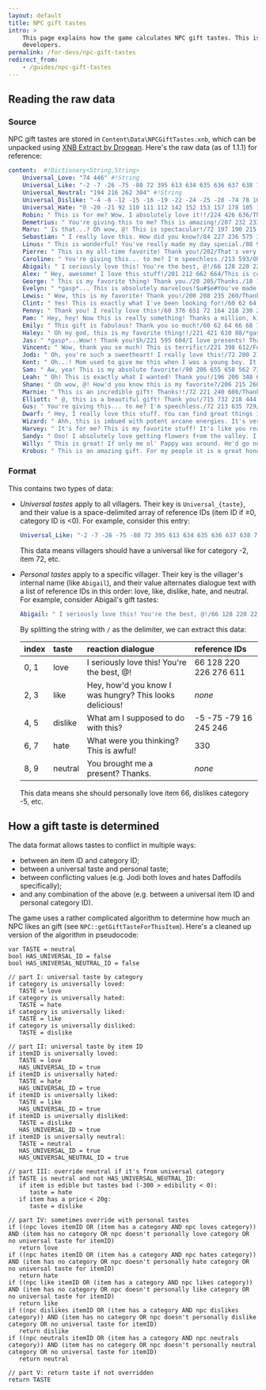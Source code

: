 ```yaml
---
layout: default
title: NPC gift tastes
intro: >
    This page explains how the game calculates NPC gift tastes. This is an advanced guide for mod
    developers.
permalink: /for-devs/npc-gift-tastes
redirect_from:
    - /guides/npc-gift-tastes
---
```


## Reading the raw data

### Source
NPC gift tastes are stored in `Content\Data\NPCGiftTastes.xnb`, which can be unpacked using
[XNB Extract by Drogean](http://community.playstarbound.com/threads/modding-guides-and-general-modding-discussion-redux.109131/).
Here's the raw data (as of 1.1.1) for reference:

```yaml
content:  #!Dictionary<String,String>
    Universal_Love: "74 446" #!String
    Universal_Like: "-2 -7 -26 -75 -80 72 395 613 634 635 636 637 638 724 459" #!String
    Universal_Neutral: "194 216 262 304" #!String
    Universal_Dislike: "-4 -8 -12 -15 -16 -19 -22 -24 -25 -28 -74 78 169 246 247 305 309 310 311 403 419 423 535 536 537 725 726 749" #!String
    Universal_Hate: "0 -20 -21 92 110 111 112 142 152 153 157 178 105 168 170 171 172 374 376 378 380 397 420 684 721 766 767 772 203 308" #!String
    Robin: " This is for me? Wow, I absolutely love it!!/224 426 636/Thanks! This is really nice!/-6 -79 424 709/Um... why?/16 330/What the...? This is terrible!/2/Thank you. This might come in handy.// " #!String
    Demetrius: " You're giving this to me? This is amazing!/207 232 233 400/Thank you! This is a very interesting specimen./-5 -79 422/...What is this?/80 330/This is disgusting./2/That was very thoughtful of you./-4/ " #!String
    Maru: " Is that...? Oh wow, @! This is spectacular!/72 197 190 215 222 243 336 337 400 787/This is a super gift! Thank you!/-260 62 64 66 68 70 334 335 725 726/Oh... That's for me? I'll just put it over here.../-4 330 414 410 404 724/Yuck! You thought I would like this?/340 342 2 430 416/Thanks.// " #!String
    Sebastian: " I really love this. How did you know?/84 227 236 575 305/Thanks, I like this./267 276/...?/-81 30 -80/...I hate this./-5 2 195 201 240 330 -26/...thanks./-4/ " #!String
    Linus: " This is wonderful! You've really made my day special./88 90 234 242 280/This is a great gift. Thank you!/-5 -6 -79 -81/Hmm... This doesn't really do much for me./-2 330/Why would you give this to me? Do you think I like junk just because I live in a tent? That's terrible./2/A gift? How nice./-4/ " #!String
    Pierre: " This is my all-time favorite! Thank you!/202/That's very kind of you. I like this./-5 -6 -7 18 22 402 418 259/This isn't exactly my favorite.../-2 -81 330/Please, never bring this to me again./167 -4 199 270 229 248/A present? Thanks!// " #!String
    Caroline: " You're giving this... to me? I'm speechless./213 593/Oh, goodness! Are you sure?/-7 18 402 418/No, no, no.../-81 330 300 306 307/This is absolute junk. I'm offended./80 296/Oh, that's sweet. Thank you.// " #!String
    Abigail: " I seriously love this! You're the best, @!/66 128 220 226 276 611/Hey, how'd you know I was hungry? This looks delicious!//What am I supposed to do with this?/-5 -75 -79 16 245 246/What were you thinking? This is awful!/330/You brought me a present? Thanks.// " #!String
    Alex: " Hey, awesome! I love this stuff!/201 212 662 664/This is cool! Thanks./-5/Um... Okay. Thanks./16 330/Are you serious? This is garbage./80/Thanks!// " #!String
    George: " This is my favorite thing! Thank you./20 205/Thanks./18 195 199 200 214 219 223 231 233/That's a terrible gift./-80 16/This is probably the worst gift I've ever seen. Thanks a lot./22 80 330/A gift? Hmm...#$e#Do you want something in return?// " #!String
    Evelyn: " *gasp*... This is absolutely marvelous!$u#$e#You've made an old lady very happy./72 220 239 284 591 595/Oh my, it looks wonderful! That's very kind of you./-6 18 402 418/Um, Where will I put this?/16 80/...it smells awful./225 226 227 228 219 396 397 393 372 248 296 -4 330/How nice. Thank you, dear.// " #!String
    Lewis: " Wow, this is my favorite! Thank you!/200 208 235 260/Thanks, this is great!/-80 24 88 90 192 258 264 272 274 278/Well, I guess it's the thought that counts.../-6 16 330/This makes me sick. What a horrendous gift./80/That's very nice of you. Thanks.// " #!String
    Clint: " Yes! This is exactly what I've been looking for!/60 62 64 66 68 70 336 337 605 649 749/This is a fun gift. Thanks!/334 335/*Sigh*.../-80 2 16 80 /This makes me depressed./4/Thanks./-15/ " #!String
    Penny: " Thank you! I really love this!/60 376 651 72 164 218 230 244 254/Thank you! This looks special./-6 20 22/Uh, it's for me? ...Thanks./-4 80 330 456 457 444 440 422 420/Ugh...I'm sorry, but I absolutely hate this./446 346 348 303 304 398 459/Thanks, this looks nice.// " #!String
    Pam: " Hey, hey! Now this is really something! Thanks a million, kid./24 90 199 208 303 346 459/You did good with this one, kid. Thanks!/-6 -75 -79 18 227 228 231 232 233 234 235 236 238 402 418/This just ain't my thing./-5 16 80 330/Now this is just absolutely despicable.$u#$e#(Is this some kind of mean joke?)/149 151/Thanks, kid./-4/ " #!String
    Emily: " This gift is fabulous! Thank you so much!/60 62 64 66 68 70 241 428 440/Thank you! I'm feeling a positive energy from this gift./18 82 84 86 196 200 207 230 235 402 418/Sorry, @. I don't like this./78 2 232 233 225 226/This gift has a strong negative energy. I can't stand it./212 213 227 228/Thanks!// " #!String
    Haley: " Oh my god, this is my favorite thing!!/221 421 610 88/*gasp*...for me? Thank you!/18 60 62 64 70 88 222 223 232 233 234 402 418/Ugh...that's such a stupid gift./-5 -6 -75 -79 -81 80 -27/Gross!/-4 2 16 330 74/Thank you. I love presents.// " #!String
    Jas: " *gasp*...Wow!! Thank you!$h/221 595 604/I love presents! Thank you!/18 60 64 70 88 232 233 234 222 223 340 344 402 418/Is this a gift? Oh...$s/-5 -81 -75 -79 80/Ew. This is icky.$s/395 -26 2 16 330/Thank you!// " #!String
    Vincent: " Wow, thank you so much! This is terrific!/221 398 612/For me? Wow, thanks!/18 60 64 70 88 232 233 234 222 223 340 344 402 418/This isn't very fun...$s/-5 -75 -79 -81 80/Yuck, what is this?$s/395 -26 2 16 330/Thanks!// " #!String
    Jodi: " Oh, you're such a sweetheart! I really love this!/72 200 211 214 220 222 225 231/Thank you! This makes my day really special./-5 -6 -79 18 402 418/Hmm, well I guess I could always put this in the compost.../-81 80 248 330/*Blech*... I hate this.../18 22 396/That's so nice of you! Thanks.// " #!String
    Kent: " Oh...! Mom used to give me this when I was a young boy. It brings back wonderful memories. Thank you./607 649/Hey, now this is a really great gift. Thanks./-5 -79 18 402 418/Ah... It's a... what is this, exactly? Hmm.../80 330 416/This... They gave this to me in Gotoro prison camp. I've been trying to forget about that. *shudder*/-6 2 227 229 456/That's kind of you. The family will like this.// " #!String
    Sam: " Aw, yea! This is my absolute favorite!/90 206 655 658 562 731/Thanks! I really like this./167 210 213 220 223 224 228 232 233 239 -5/Hmm.. this is... interesting./-81 80 152 330 -75/You really don't get it, huh?/306 307 342 -15 2/You got that for me? Thanks!// " #!String
    Leah: " Oh! This is exactly what I wanted! Thank you!/196 200 348 606 651 650 426 430/This is a really nice gift! Thank you!/-5 -6 -79 -81 18 402 169 406 408 418 86/Hmm... I guess everyone has different tastes./-2 2 152 330 221 223 229 232 233 241 209 194/This is a pretty terrible gift, isn't it?/305 211 210 206 216/Thank you.// " #!String
    Shane: " Oh wow, @! How'd you know this is my favorite?/206 215 260 346/This is great! Thanks!/-5 -79 303/I don't really like this./-81 152 330/Why are you giving me your garbage?/80 342/Oh, you got me something? Thanks!// " #!String
    Marnie: " This is an incredible gift! Thanks!!/72 221 240 608/Thank you!/-5 -6 402 418/Oh. I guess I'll take it./16 152/This is worthless. I don't understand you./330/Thank you! This looks nice.// " #!String
    Elliott: " @, this is a beautiful gift! Thank you!/715 732 218 444 637/This is for me? Marvelous!/727 728 -79 60 80 82 84 149 151 346 348 728/Hmm... I'm not a huge fan of this./16 206 330 -79 -81 -6/This item gives me a terrible feeling. I'll have to dispose of it./80 154 300 296/Oh, a present! Thank you!/-4/ " #!String
    Gus: " You're giving this... to me? I'm speechless./72 213 635 729/Oh, goodness! Are you sure?/348 303 -7 18/No, no, no.../16 330/This is absolute junk. I'm offended./80 167 648/Oh, that's sweet. Thank you.// " #!String
    Dwarf: " Hey, I really love this stuff. You can find great things in the mines./60 62 64 66 68 70 749/Ah, this reminds me of home./82 84 86 96 97 98 99 121 122/Hmm... Is this what humans like?/-5 -6 16 -81 2 4 330/I don't care what species you are. This is worthless garbage.//An offering! Thank you./-28/ " #!String
    Wizard: " Ahh, this is imbued with potent arcane energies. It's very useful for my studies. Thank you!/155 422 769 768/Many thanks. This item has some very interesting properties./-12 72 82 84/This?... I suppose I'll cast it into the flames and see what happens./-5 -6 -81 2 16 330 766/Ughh... These are utterly mundane. Please refrain from bothering me with this in the future.//Thank you. This will prove useful, I think.// " #!String
    Harvey: " It's for me? This is my favorite stuff! It's like you read my mind./348 237 432 395 342/That's such a nice gift. Thank you!/-81 -79 -7 402 418 422 436 438 442 444 422/Hmm... Are you sure this is healthy?/-4 424 426 2 330 233 232 238 234 223 222 221 220 216 211 210 208 206 205/...I think I'm allergic to this./296 245 397 396 394 393 392/Thanks. That's very kind of you.// " #!String
    Sandy: " Ooo! I absolutely love getting flowers from the valley. I'm so happy!~/18 402 418/This looks wonderful. Thanks so much!/-75 -79 88 428 436 438 440/Oh... Um. Thanks./-4 2 330/*sniff* ...what is it?//This is for me? Thank you!// " #!String
    Willy: " This is great! If only me ol' Pappy was around. He'd go nuts for this./72 143 149 154 276 337 698 459/This looks great. Thank you!/66 336 340 699 707 198 202 209 212 213 214 219 225 727 730 728 732/Hmmm... You like stuff like this? Huh./-7 -81 2 4 330/... *sniff*... Well I guess I can toss it into the chum bucket.//A gift! Thanks./-4 227 228 242/ " #!String
    Krobus: " This is an amazing gift. For my people it is a great honor to receive something like this./72 16 276 337 305 308/Thank you very much./66 336 340/Humans have... interesting tastes./-7 -81 2 330/Oh... Um. I guess I'll accept it.//Thank you.// " #!String
```

### Format
This contains two types of data:

* _Universal tastes_ apply to all villagers. Their key is `Universal_{taste}`, and their value
  is a space-delimited array of reference IDs (item ID if ≥0, category ID is <0). For example,
  consider this entry:

  ```yaml
  Universal_Like: "-2 -7 -26 -75 -80 72 395 613 634 635 636 637 638 724 459"
  ```

   This data means villagers should have a universal like for category -2, item 72, etc.

* _Personal tastes_ apply to a specific villager. Their key is the villager's internal name (like
  `Abigail`), and their value alternates dialogue text with a list of reference IDs in this order:
  love, like, dislike, hate, and neutral. For example, consider Abigail's gift tastes:

  ```yaml
  Abigail: " I seriously love this! You're the best, @!/66 128 220 226 276 611/Hey, how'd you know I was hungry? This looks delicious!//What am I supposed to do with this?/-5 -75 -79 16 245 246/What were you thinking? This is awful!/330/You brought me a present? Thanks.// "
  ```

  By splitting the string with `/` as the delimiter, we can extract this data:

    index | taste   | reaction dialogue                                       | reference IDs
   :----- |:------- |:------------------------------------------------------- |:----------------------
    0, 1  | love    | I seriously love this! You're the best, @!              | 66 128 220 226 276 611
    2, 3  | like    | Hey, how'd you know I was hungry? This looks delicious! | _none_
    4, 5  | dislike | What am I supposed to do with this?                     | -5 -75 -79 16 245 246 
    6, 7  | hate    | What were you thinking? This is awful!                  | 330
    8, 9  | neutral | You brought me a present? Thanks.                       | _none_

  This data means she should personally love item 66, dislikes category -5, etc.

## How a gift taste is determined
The data format allows tastes to conflict in multiple ways:

* between an item ID and category ID;
* between a universal taste and personal taste;
* between conflicting values (e.g. Jodi both loves and hates Daffodils specifically);
* and any combination of the above (e.g. between a universal item ID and personal category ID).

The game uses a rather complicated algorithm to determine how much an NPC likes an gift (see
`NPC::getGiftTasteForThisItem`). Here's a cleaned up version of the algorithm in pseudocode:

```
var TASTE = neutral
bool HAS_UNIVERSAL_ID = false
bool HAS_UNIVERSAL_NEUTRAL_ID = false

// part I: universal taste by category
if category is universally loved:
   TASTE = love
if category is universally hated:
   TASTE = hate
if category is universally liked:
   TASTE = like
if category is universally disliked:
   TASTE = dislike

// part II: universal taste by item ID
if itemID is universally loved:
   TASTE = love
   HAS_UNIVERSAL_ID = true
if itemID is universally hated:
   TASTE = hate
   HAS_UNIVERSAL_ID = true
if itemID is universally liked:
   TASTE = like
   HAS_UNIVERSAL_ID = true
if itemID is universally disliked:
   TASTE = dislike
   HAS_UNIVERSAL_ID = true
if itemID is universally neutral:
   TASTE = neutral
   HAS_UNIVERSAL_ID = true
   HAS_UNIVERSAL_NEUTRAL_ID = true

// part III: override neutral if it's from universal category
if TASTE is neutral and not HAS_UNIVERSAL_NEUTRAL_ID:
   if item is edible but tastes bad (-300 > edibility < 0):
      taste = hate
   if item has a price < 20g:
      taste = dislike

// part IV: sometimes override with personal tastes
if ((npc loves itemID OR (item has a category AND npc loves category)) AND (item has no category OR npc doesn't personally love category OR no universal taste for itemID)
   return love
if ((npc hates itemID OR (item has a category AND npc hates category)) AND (item has no category OR npc doesn't personally hate category OR no universal taste for itemID)
   return hate
if ((npc like itemID OR (item has a category AND npc likes category)) AND (item has no category OR npc doesn't personally like category OR no universal taste for itemID)
   return like
if ((npc dislikes itemID OR (item has a category AND npc dislikes category)) AND (item has no category OR npc doesn't personally dislike category OR no universal taste for itemID)
   return dislike
if ((npc neutrals itemID OR (item has a category AND npc neutrals category)) AND (item has no category OR npc doesn't personally neutral category OR no universal taste for itemID)
   return neutral

// part V: return taste if not overridden
return TASTE
```
